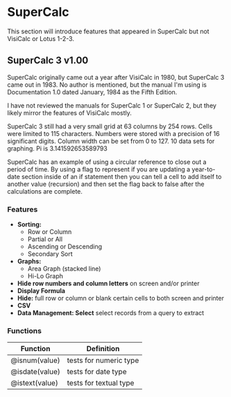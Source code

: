 # SuperCalc

This section will introduce features that appeared in SuperCalc but not VisiCalc or Lotus 1-2-3.

## SuperCalc 3 v1.00

SuperCalc originally came out a year after VisiCalc in 1980, but SuperCalc 3 came out in 1983. No author is mentioned, but the manual I'm using is Documentation 1.0 dated January, 1984 as the Fifth Edition.

I have not reviewed the manuals for SuperCalc 1 or SuperCalc 2, but they likely mirror the features of VisiCalc mostly.

SuperCalc 3 still had a very small grid at 63 columns by 254 rows. Cells were limited to 115 characters. Numbers were stored with a precision of 16 significant digits. Column width can be set from 0 to 127. 10 data sets for graphing. Pi is 3.141592653589793

SuperCalc has an example of using a circular reference to close out a period of time. By using a flag to represent if you are updating a year-to-date section inside of an if statement then you can tell a cell to add itself to another value (recursion) and then set the flag back to false after the calculations are complete.

### Features

- **Sorting:**
  - Row or Column
  - Partial or All
  - Ascending or Descending
  - Secondary Sort
- **Graphs:**
  - Area Graph (stacked line)
  - Hi-Lo Graph
- **Hide row numbers and column letters** on screen and/or printer
- **Display Formula**
- **Hide:** full row or column or blank certain cells to both screen and printer
- **CSV**
- **Data Management: Select** select records from a query to extract

### Functions

| Function       | Definition             |
| -------------- | ---------------------- |
| @isnum(value)  | tests for numeric type |
| @isdate(value) | tests for date type    |
| @istext(value) | tests for textual type |
